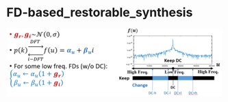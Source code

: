 # FD-based_restorable_synthesis

![alt text](https://github.com/DIDSR/FD-based_restorable_synthesis/blob/main/fig_CoreFunc.png "Logo Title Text 1")
